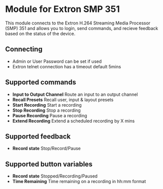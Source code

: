 # Module for Extron SMP 351

This module connects to the Extron H.264 Streaming Media Processor (SMP) 351 and allows you to login, send commands, and recieve feedback based on the status of the device.

## Connecting

* Admin or User Password can be set if used
* Extron telnet connection has a timeout default 5mins

## Supported commands

* **Input to Output Channel** Route an input to an output channel
* **Recall Presets** Recall user, input & layout presets
* **Start Recording** Start a recording
* **Stop Recording** Stop a recording
* **Pause Recording** Pause a recording
* **Extend Recording** Extend a scheduled recording by X mins

## Supported feedback

* **Record state** Stop/Record/Pause

## Supported button variables

* **Record state** Stopped/Recording/Paused
* **Time Remaining** Time remaining on a recording in hh:mm format
